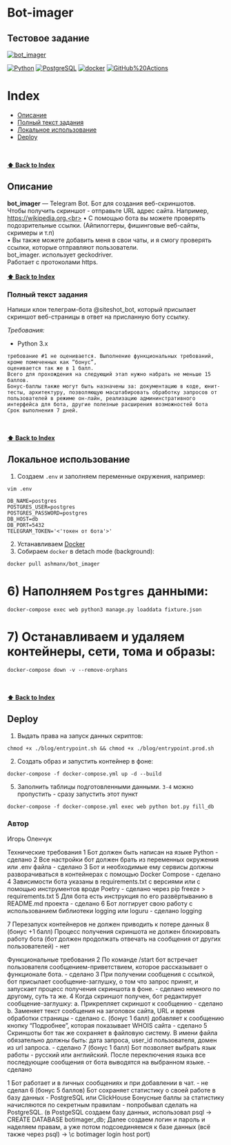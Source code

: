 # Bot-imager
## Тестовое задание
[![bot_imager](https://github.com/igorolenchuk/bot_imager/actions/workflows/main.yml/badge.svg?branch=master)](https://github.com/IgorOlenchuk/bot_imager/actions/workflows/main.yml)

[![Python](https://img.shields.io/badge/-Python-464646?style=flat-square&logo=Python)](https://www.python.org/)
[![PostgreSQL](https://img.shields.io/badge/-PostgreSQL-464646?style=flat-square&logo=PostgreSQL)](https://www.postgresql.org/)
[![docker](https://img.shields.io/badge/-Docker-464646?style=flat-square&logo=docker)](https://www.docker.com/)
[![GitHub%20Actions](https://img.shields.io/badge/-GitHub%20Actions-464646?style=flat-square&logo=GitHub%20actions)](https://github.com/features/actions)

# Index
  - [Описание](#описание)
  - [Полный текст задания](#полный-текст-задания)
  - [Локальное использование](#локальное-использование)
  - [Deploy](#deploy)

<br><br>
**[⬆ Back to Index](#index)**
## Описание
**bot_imager** — Telegram Bot. Бот для создания веб-скриншотов.<br>
Чтобы получить скриншот - отправьте URL адрес сайта. Например, https://wikipedia.org.<br>
• С помощью бота вы можете проверять подозрительные ссылки. (Айпилоггеры, фишинговые веб-сайты, скримеры и т.п)<br>
• Вы также можете добавить меня в свои чаты, и я смогу проверять ссылки, которые отправляют пользователи.<br>
bot_imager. использует geckodriver.<br>
Работает с протоколами https.
<br><br>
**[⬆ Back to Index](#index)**
### Полный текст задания
Напиши клон телеграм-бота @siteshot_bot, который присылает скриншот веб-страницы в ответ на
присланную боту ссылку.

*Требования:*<br>
- Python 3.x <br>

```Выполнение каждого технического требования, кроме первого, оценивается в 1 балл. Техническое
требование #1 не оценивается. Выполнение функциональных требований, кроме помеченных как “бонус”,
оценивается так же в 1 балл.
Всего для прохождения на следующий этап нужно набрать не меньше 15 баллов.
Бонус-баллы также могут быть назначены за: документацию в коде, юнит-тесты, архитектуру, позволяющую масштабировать обработку запросов от пользователей в режиме он-лайн, реализацию админинстративного интерфейса для бота, другие полезные расширения возможностей бота
Срок выполнения 7 дней.
```
<br><br>
**[⬆ Back to Index](#index)**
## Локальное использование

1) Создаем `.env` и заполняем переменные окружения, например:

```shell
vim .env
```
```text
DB_NAME=postgres
POSTGRES_USER=postgres
POSTGRES_PASSWORD=postgres
DB_HOST=db
DB_PORT=5432
TELEGRAM_TOKEN='<'токен от бота'>'
```
2) Устанавливаем [Docker](https://docs.docker.com/engine/install/)
3) Собираем `docker` в detach mode (background):
```shell
docker pull ashmanx/bot_imager
```
# 6) Наполняем `Postgres` данными:
```shell
docker-compose exec web python3 manage.py loaddata fixture.json
```
# 7) Останавливаем и удаляем контейнеры, сети, тома и образы:
```shell
docker-compose down -v --remove-orphans
```
<br><br>
**[⬆ Back to Index](#index)**
## Deploy
1) Выдать права на запуск данных скриптов: 
```shell
chmod +x ./blog/entrypoint.sh && chmod +x ./blog/entrypoint.prod.sh
```
2) Создать образ и запустить контейнер в фоне:
```shell
docker-compose -f docker-compose.yml up -d --build
```
5) Заполнить таблицы подготовленными данными. `3-4` можно пропустить - сразу запустить этот пункт
```shell
docker-compose -f docker-compose.yml exec web python bot.py fill_db
```

### Автор
Игорь Оленчук

Технические требования
1 Бот должен быть написан на языке Python - сделано
2 Все настройки бот должен брать из переменных окружения или .env файла  - сделано
3 Бот и необходимые ему сервисы должны разворачиваться в контейнерах с помощью Docker Compose - сделано
4 Зависимости бота указаны в requirements.txt с версиями или с помощью инструментов вроде Poetry - сделано через pip freeze > requirements.txt 
5 Для бота есть инструкция по его развёртыванию в README.md проекта - сделано
6 Бот логгирует свою работу с использованием библиотеки logging или loguru - сделано logging

7 Перезапуск контейнеров не должен приводить к потере данных
8 (бонус +1 балл) Процесс получения скриншота не должен блокировать работу бота (бот должен
продолжать отвечать на сообщения от других пользователей) - нет

Функциональные требования
2 По команде /start бот встречает пользователя сообщением-приветствием, которое рассказывает о
функционале бота. - сделано
3 При получении сообщения с ссылкой, бот присылает сообщение-заглушку, о том что запрос принят, и
запускает процесс получения скриншота в фоне. - сделано немного по другому, суть та же.
4 Когда скриншот получен, бот редактирует сообщение-заглушку:
a. Прикрепляет скриншот к сообщению - сделано
b. Заменяет текст сообщения на заголовок сайта, URL и время обработки страницы - сделано
c. (бонус 1 балл) добавляет к сообщению кнопку “Подробнее”, которая показывает WHOIS сайта - сделано
5 Скриншоты бот так же сохраняет в файловую систему. В имени файла обязательно должны быть: дата
запроса, user_id пользователя, домен из url запроса. - сделано
7 (бонус 1 балл) Бот позволяет выбрать язык работы - русский или английский. После переключения
языка все последующие сообщения от бота выводятся на выбранном языке. - сделано

1 Бот работает и в личных сообщениях и при добавлении в чат. - не сделал
6 (бонус 5 баллов) Бот сохраняет статистику о своей работе в базу данных - PostgreSQL или ClickHouse
Бонусные баллы за статистику начисляются по секретным правилам - попробывал сделать на PostgreSQL.
(в PostgeSQL создаем базу данных, использовал psql -> CREATE DATABASE botimager_db; Далее создаем логин и пароль и наделяем правам, а уже потом подсоединяемся к базе данных (всё также через psql) -> \с botimager login host port)